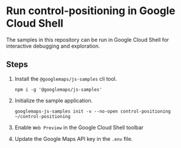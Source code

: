 # Run control-positioning in Google Cloud Shell

The samples in this repository can be run in Google Cloud Shell for interactive debugging and exploration.

## Steps

1. Install the `@googlemaps/js-samples` cli tool.

    ```
    npm i -g '@googlemaps/js-samples'
    ```
1. Initialize the sample application. 
    ```
    googlemaps-js-samples init -v --no-open control-positioning ~/control-positioning
    ```
1. Enable `Web Preview` in the Google Cloud Shell toolbar
1. Update the Google Maps API key in the `.env` file.
